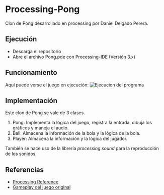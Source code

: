 # Processing-Pong
Clon de Pong desarrollado en processing por Daniel Delgado Perera.

## Ejecución
* Descarga el repositorio
* Abre el archivo Pong.pde con Processing-IDE (Versión 3.x)

## Funcionamiento
Aquí puede verse el juego en ejecución:
![Ejecucion del programa]()

## Implementación
Este clon de Pong se vale de 3 clases.
1. Pong: Implementa la lógica del juego, registra la entrada, dibuja los gráficos y maneja el audio.
2. Ball: Almacena la información de la bola y la lógica de la bola.
3. Player: Almacena la información y la lógica del jugador.

También se hace uso de la librería *processing.sound* para la reproducción de los sonidos.

## Referencias
* [Processing Reference](https://processing.org/reference/)
* [Gameplay del juego original](https://www.youtube.com/watch?v=e4VRgY3tkh0)